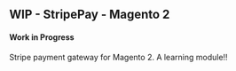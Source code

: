 ## WIP - StripePay - Magento 2

#### Work in Progress
Stripe payment gateway for Magento 2.  A learning module!!